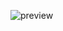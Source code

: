 ![preview](https://user-images.githubusercontent.com/96253880/170447329-7d4e5ca0-c595-43b3-952b-61aba4aa05c1.png)
